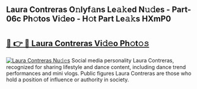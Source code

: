 ## Laura Contreras O𝚗lyf𝚊ns Le𝚊𝚔ed N𝚞𝚍es - Part-06c Ph𝚘tos Vi𝚍eo - H𝚘t Part Le𝚊𝚔s HXmP0

# <h2><a href="http://hf414cq.feru.top/?c=Laura+Contreras">🔗 👉 🔴 Laura Contreras Vi𝚍𝚎o Ph𝚘t𝚘𝚜</a></h2>

[![Laura Contreras Nu𝚍𝚎s](https://i.imgur.com/0TWrTi3.gif)](http://hf414cq.feru.top/?c=Laura+Contreras)
Social media personality Laura Contreras, recognized for sharing lifestyle and dance content, including dance trend performances and mini vlogs. Public figures Laura Contreras are those who hold a position of influence or authority in society. 

